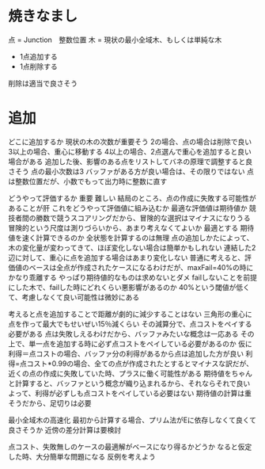 
# 焼きなまし

点 = Junction　整数位置
木 = 現状の最小全域木、もしくは単純な木

- 1点追加する
- 1点削除する

削除は適当で良さそう

# 追加

どこに追加するか
    現状の木の次数が重要そう
        2の場合、点の場合は削除で良い
        3以上の場合、重心に移動する
        4以上の場合、2点選んで重心を追加すると良い場合がある
            追加した後、影響のある点をリストしてバネの原理で調整すると良さそう
    点の最小次数は3
        バッファがある方が良い場合は、その限りではない
    点は整数位置だが、小数でもって出力時に整数に直す

どうやって評価するか
    重要
    難しい
    結局のところ、点の作成に失敗する可能性があることが肝
        これをどうやって評価値に組み込むか
    最適な評価値は期待値か
        競技者間の勝数で競うスコアリングだから、冒険的な選択はマイナスになりうる
            冒険的という尺度は測りづらいから、あまり考えなくてよいか
        最適とする
        期待値を速く計算できるのか
            全状態を計算するのは無理
            点の追加しかたによって、木の変化量が変わってきて、ほぼ変化しない場合は簡単かもしれない
                連結した2辺に対して、重心に点を追加する場合はあまり変化しない
    普通に考えると、評価値のベースは全点が作成されたケースになるわけだが、maxFail=40%の時にかなり乖離する
        やっぱり期待値的なものは求めないとダメ
            failしないことを前提にした木で、failした時にどれくらい悪影響があるのか
        40%という閾値が低くて、考慮しなくて良い可能性は微妙にある

考えると点を追加することで距離が劇的に減少することはない
    三角形の重心に点を作って最大でもせいぜい15％減くらい
        その減算分で、点コストをペイする必要がある
    点は失敗しえるわけだから、バッファみたいな概念は一応ある
        その上で、単一点を追加する時に必ず点コストをペイしている必要があるのか
            仮に利得＝点コストの場合、バッファ分の利得があるから点は追加した方が良い
            利得=点コスト*0.99の場合、全ての点が作成されたとするとマイナスな訳だが、近くの点の作成に失敗していた時、プラスに働く可能性がある
        期待値をちゃんと計算すると、バッファという概念が織り込まれるから、それならそれで良い
            よって、利得が必ずしも点コストをペイしている必要はない
                期待値の計算は重そうだから、足切りは必要

最小全域木の高速化
    最初から計算する場合、プリム法がEに依存しなくて良くて良さそうか
    近傍の差分計算は要検討

点コスト、失敗無しのケースの最適解がベースになり得るかどうか
    なると仮定した時、大分簡単な問題になる
    反例を考えよう